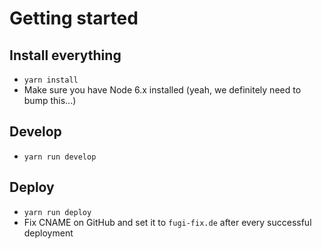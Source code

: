 # Getting started

## Install everything
* `yarn install`
* Make sure you have Node 6.x installed (yeah, we definitely need to bump this...)

## Develop
* `yarn run develop`

## Deploy
* `yarn run deploy`
* Fix CNAME on GitHub and set it to `fugi-fix.de` after every successful deployment
